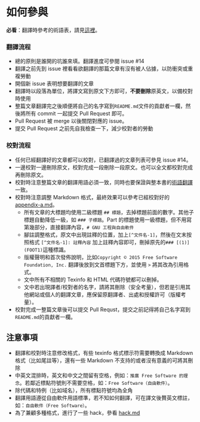 如何參與
=========

**必看**：翻譯時參考的術語表，請見[這裡](glossary.md)。

### 翻譯流程

- 總的原則是誰開的坑誰來填。翻譯進度可參閱 issue #14
- 翻譯之前先到 issue 裡看看欲翻譯的那篇文章有沒有被人佔據，以防衝突或重複勞動
- 開個新 issue 表明想要翻譯的文章
- 翻譯時以段落為單位，將譯文寫到原文下方即可，**不要刪除**原英文，以備校對時使用
- 整篇文章翻譯完之後順便將自己的名字寫到`README.md`文件的貢獻者一欄，然後將所有 commit 一起提交 Pull Request 即可。
- Pull Request 被 merge 以後關閉對應的 issue。
- 提交 Pull Request 之前先自我檢查一下，減少校對者的勞動

### 校對流程

- 任何已經翻譯好的文章都可以校對，已翻譯過的文章列表可參見 issue #14。
- 一邊校對一邊刪除原文，校對完成一段刪除一段原文。也可以全文都校對完成再刪除原文。
- 校對時注意整篇文章的翻譯用語必須一致，同時也要保證與整本書的[術語翻譯](glossary.md)一致。
- 校對時注意調整 Markdown 格式，最終效果可以參考已經校對好的[appendix-a.md](docs/appendix-a.md)。
    - 所有文章的大標題均使用二級標題 `## 標題`，去掉標題前面的數字。其他子標題自動降低一級，如 `### 子標題`。Part 的標題使用一級標題，但不用寫第幾部分，直接翻譯內容，`# GNU 工程與自由軟件`
    - 腳註調整格式，原文中出現註釋的位置，加上`[^文件名-1]`，然後在文末按照格式 `[^文件名-1]: 註釋內容` 加上註釋內容即可，刪掉原先的`### [(1)] (FOOT1)`這種標識。
    - 版權聲明和首次發佈說明，比如`Copyright © 2015 Free Software Foundation, Inc.` 翻譯後放到文首標題下方，並使用 `>` 將其改為引用格式。
	- 文中所有不相關的 Texinfo 和 HTML 代碼符號都可以刪掉。
    - 文中若出現譯者/校對者的名字，請將其刪除（安全考量），但若是引用其他網站或個人的翻譯文章，應保留原翻譯者、出處和授權許可（版權考量）。
- 校對完成一整篇文章後可以提交 Pull Requst，提交之前記得將自己名字寫到`README.md`的貢獻者一欄。

注意事項
--------
- 翻譯和校對時注意修改格式，有些 texinfo 格式標示符需要轉換成 Markdown 格式（比如尾註等），還有一些 Markdown 不支持的或者沒有意義的可將其刪除
- 中英文混排時，英文和中文之間留有空格，例如：`推廣 Free Software 的理念`。若鄰近標點符號則不需要空格，如：`Free Software（自由軟件）`。
- 除代碼和特例（比如域名），所有標點符號均為全角
- 翻譯用語遵從自由軟件用語標準，若不知如何翻譯，可在譯文後贅英文標註，如：`自由軟件（Free Software）`。
- 為了兼顧多種格式，進行了一些 hack，參看 [hack.md](hack.md)
